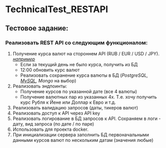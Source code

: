# TechnicalTest_RESTAPI

## Тестовое задание:
### Реализовать REST API со следующим функционалом:
1. Получение курса валют на стороннем API (RUB / EUR / USD / JPY). [*например*](https://currencyfreaks.com/)
   * Если за текущий день не было курса, получить из БД
   * 12:00 обновить курс валют
   * Реализовать сохранение курса валюты в БД (*PostgreSQL, [MySQL](https://github.com/go-sql-driver/mysql#user-content-go-mysql-driver), Mongo* на выбор)
2. Реализовать эндпоинты:
   * Получение курсов по указанной дате (все 4 валюты)
   * Получение валютных пар из указанных 4х. Т.е. хочу получить курс Рубля к Йене или Доллар к Евро и т.д.
3. Реализовать валидацию запросов (даты, тикеров валют)
4. Реализовать доступ к API через API key
5. Реализовать логирование в БД запросов к API. Сохраняем в логи - дату, вид запроса (по дате / по паре)
6. Использовать для проекта docker.
7. При инициализации сервера заполнить БД первоначальными данными курсов валют по нескольким датам (значения любые)